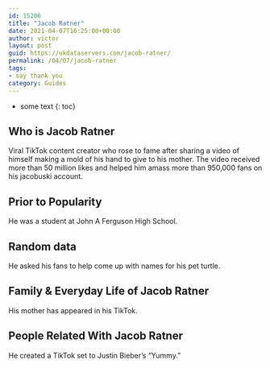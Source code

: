 ```yaml
---
id: 15206
title: "Jacob Ratner"
date: 2021-04-07T16:25:00+00:00
author: victor
layout: post
guid: https://ukdataservers.com/jacob-ratner/
permalink: /04/07/jacob-ratner
tags:
- say thank you
category: Guides
---
```


* some text
{: toc}

## Who is Jacob Ratner

Viral TikTok content creator who rose to fame after sharing a video of himself making a mold of his hand to give to his mother. The video received more than 50 million likes and helped him amass more than 950,000 fans on his jacobuski account.

## Prior to Popularity

He was a student at John A Ferguson High School.

## Random data

He asked his fans to help come up with names for his pet turtle. 

## Family & Everyday Life of Jacob Ratner

His mother has appeared in his TikTok.

## People Related With Jacob Ratner

He created a TikTok set to Justin Bieber&#8217;s &#8220;Yummy.&#8221; 
 